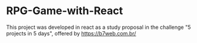 # RPG-Game-with-React
 This project was developed in react as a study proposal in the challenge "5 projects in 5 days", offered by https://b7web.com.br/
